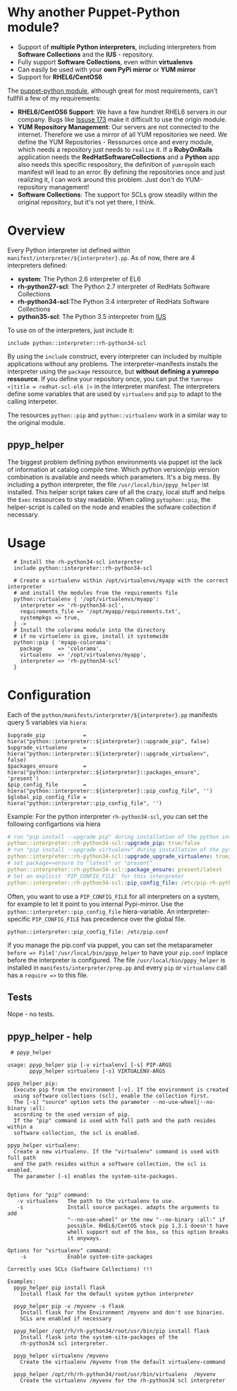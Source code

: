 # Why another Puppet-Python module?

* Support of **multiple Python interpreters**, including interpreters from **Software Collections** and the  **IUS** - repository.
* Fully support **Software Collections**, even within **virtualenvs**
* Can easily be used with your **own PyPi mirror** or **YUM mirror**
* Support for **RHEL6/CentOS6**

The [puppet-python module](https://forge.puppetlabs.com/stankevich/python), although great for most requirements, can't fullfill a few of my requirements:

- **RHEL6/CentOS6 Support**: We have a few hundret RHEL6 servers in our company. Bugs like [Issuse 173](https://github.com/stankevich/puppet-python/issues/173) make it difficult to use the origin module.
- **YUM Repository Management**: Our servers are not connected to the internet. Therefore we use a mirror of all YUM repositories we need. We define the YUM Repositories - Ressources once and every module, which needs a repository just needs to `realize` it. If a **RubyOnRails** application needs the **RedHatSoftwareCollections** and a **Python** app also needs this specific respository, the definition of `yumrepo`in each manifest will lead to an error. By defining the repositories once and just realizing it, I can work around this problem. Just don't do YUM-repository management!
- **Software Collections**: The support for SCLs grow steadily within the original repository, but it's not yet there, I think.

# Overview

Every Python interpreter ist defined within `manifest/interpreter/${interpreter}.pp`. As of now, there are 4 interpreters defined:
- **system**: The Python 2.6 interpreter of EL6
- **rh-python27-scl**: The Python 2.7 interpreter of RedHats Software Collections
- **rh-python34-scl**:The Python 3.4 interpreter of RedHats Software Collections
- **python35-scl**: The Python 3.5 interpreter from [IUS](http://ius.io)

To use on of the interpreters, just include it:
```puppet
include python::interpreter::rh-python34-scl
```

By using the `include` construct, every interpreter can included by multiple applications without any problems. The interpreter-manifests installs the interpreter using the `package` ressource, but **without defining a yumrepo ressource**. If you define your repository once, you can put the `Yumrepo <|title = redhat-scl-el6 |>` in the interpreter manifest. The interpreters define some variables that are used by `virtualenv` and `pip` to adapt to the calling interpeter.

The resources `python::pip` and `python::virtualenv` work in a similar way to the original module.

## ppyp_helper
The biggest problem defining python environments via puppet ist the lack of information at catalog compile time. Which python version/pip version combination is available and needs which parameters. It's a big mess. By including a python interpreter, the file `/usr/local/bin/ppyp_helper` ist installed. This helper script takes care of all the crazy, local stuff and helps the `Exec` ressources to stay readable. When calling `pytophon::pip`, the helper-script is called on the node and enables the sofware collection if necessary.

# Usage

```puppet
  # Install the rh-python34-scl interpreter
  include python::interpreter::rh-python34-scl
  
  # Create a virtualenv within /opt/virtualenvs/myapp with the correct interpreter
  # and install the modules from the requirements file
  python::virtualenv { '/opt/virtualenvs/myapp':
    interpreter => 'rh-python34-scl',
    requirements_file => '/opt/myapp/requirements.txt',
    systempkgs => true,
  } ->
  # Install the colorama module into the directory
  # if no virtuelenv is give, install it systemwide
  python::pip { 'myapp-colorama':
    package     => 'colorama',
    virtualenv  => '/opt/virtualenvs/myapp',
    interpreter => 'rh-python34-scl'
  }
```

# Configuration

Each of the `python/manifests/interpreter/${interpreter}.pp` manifests query 5 variables via `hiera`:
```puppet
$upgrade_pip            = hiera("python::interpreter::${interpreter}::upgrade_pip", false)
$upgrade_virtualenv     = hiera("python::interpreter::${interpreter}::upgrade_virtualenv", false)
$packages_ensure        = hiera("python::interpreter::${interpreter}::packages_ensure", 'present')
$pip_config_file        = hiera("python::interpreter::${interpreter}::pip_config_file", '')
$global_pip_config_file = hiera("python::interpreter::pip_config_file", '')
```

Example: For the python interpreter `rh-python34-scl`, you can set the following configartions via hiera
```yaml
# run "pip install --upgrade pip" during installation of the python interpreter
python::interpreter::rh-python34-scl::upgrade_pip: true/false
# run "pip install --upgrade virtualenv" during installation of the python interpreter
python::interpreter::rh-python34-scl::upgrade_upgrade_virtualenv: true/false
# set package=>ensure to "latest" or "present"
python::interpreter::rh-python34-scl::package_ensure: present/latest
# Set an explicit 'PIP_CONFIG_FILE' for this interpreter
python::interpreter::rh-python34-scl::pip_config_file: /etc/pip-rh-python34-scl.conf
```

Often, you want to use a `PIP_CONFIG_FILE` for all interpreters on a system, for example to let it point to you internal Pypi-mirror. Use the `python::interpreter::pip_config_file` hiera-variable. An interpreter-specific `PIP_CONFIG_FILE` has precedence over the global file.

```puppet
python::interpreter::pip_config_file: /etc/pip.conf
```
If you manage the pip.conf via puppet, you can set the metaparameter `before => File['/usr/local/bin/ppyp_helper` to have your `pip.conf` inplace before the interpreter is configured. The file `/usr/local/bin/pppy_helper` is installed in `manifests/interpreter/prep.pp` and every `pip` or `virtualenv` call has a `require =>` to this file.

## Tests

Nope - no tests.

## ppyp_helper - help
```
 # ppyp_helper 

usage: ppyp_helper pip [-v virtualenv] [-s] PIP-ARGS
       ppyp_helper virtualenv [-s] VIRTUALENV-ARGS

ppyp_helper pip:
  Execute pip from the environment [-v]. If the environment is created
  using software collections (scl), enable the collection first.
  The [-s] "source" option sets the parameter --no-use-wheel|--no-binary :all:
  according to the used version of pip.
  If the "pip" command is used with full path and the path resides within a
  software collection, the scl is enabled.

ppyp_helper virtualenv:
  Create a new virtualenv. If the "virtualenv" command is used with full path 
  and the path resides within a software collection, the scl is enabled.
  The parameter [-s] enables the system-site-packages.


Options for "pip" command:
   -v virtualenv   The path to the virtualenv to use. 
   -s              Install source packages. adapts the arguments to add
                   "--no-use-wheel" or the new "--no-binary :all:" if 
                   possible. RHEL6/CentOS stock pip 1.3.1 doesn't have
                   whell support out of the box, so this option breaks
                   it anyways.

Options for "virtualenv" command:
    -s             Enable system-site-packages

Correctly uses SCLs (Software Collections) !!!

Examples:
  ppyp_helper pip install flask
    Install flask for the default system python interpreter

  ppyp_helper pip -v /myvenv -s flask
    Install flask for the Environment /myvenv and don't use binaries.
    SCLs are enabled if necessary

  ppyp_helper /opt/rh/rh-python34/root/usr/bin/pip install flask
    Install flask into the system-site-packages of the 
    rh-python34 scl interpreter.

  ppyp_helper virtualenv /myvenv
    Create the virtualenv /myvenv from the default virtualenv-command

  ppyp_helper /opt/rh/rh-python34/root/usr/bin/virtualenv  /myvenv
    Create the virtualenv /myvenv for the rh-python34 scl interpreter

